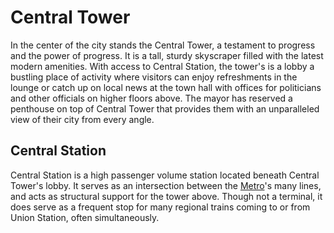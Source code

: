 # Central Tower

In the center of the city stands the Central Tower, a testament to progress and the power of progress. It is a tall, sturdy skyscraper filled with the latest modern amenities. With access to Central Station, the tower's is a lobby a bustling place of activity where visitors can enjoy refreshments in the lounge or catch up on local news at the town hall with offices for politicians and other officials on higher floors above. The mayor has reserved a penthouse on top of Central Tower that provides them with an unparalleled view of their city from every angle.

## Central Station

Central Station is a high passenger volume station located beneath Central Tower's lobby. It serves as an intersection between the [Metro](metro.md)'s many lines, and acts as structural support for the tower above. Though not a terminal, it does serve as a frequent stop for many regional trains coming to or from Union Station, often simultaneously.
